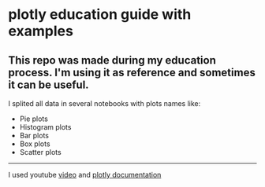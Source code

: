 # plotly education guide with examples
This repo was made during my education process. I'm using it as reference and sometimes it can be useful. 
------

I splited all data in several notebooks with plots names like:
* Pie plots
* Histogram plots
* Bar plots
* Box plots
* Scatter plots


------

I used youtube [video](https://www.youtube.com/watch?v=GGL6U0k8WYA&t=2389s) and [plotly documentation](https://plotly.com/python/)

